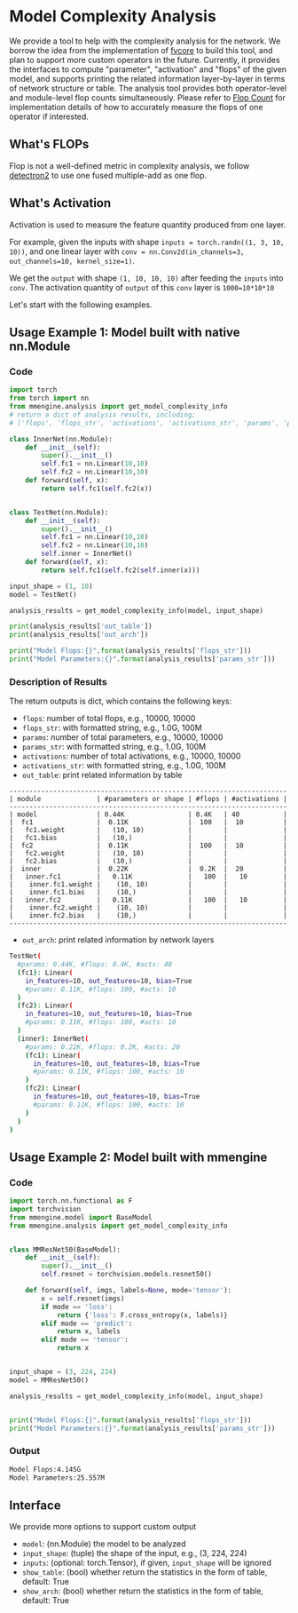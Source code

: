 # Model Complexity Analysis

We provide a tool to help with the complexity analysis for the network. We borrow the idea from the implementation of [fvcore](https://github.com/facebookresearch/fvcore) to build this tool, and plan to support more custom operators in the future. Currently, it provides the interfaces to compute "parameter", "activation" and "flops" of the given model, and supports printing the related information layer-by-layer in terms of network structure or table. The analysis tool provides both operator-level and module-level flop counts simultaneously. Please refer to [Flop Count](https://github.com/facebookresearch/fvcore/blob/main/docs/flop_count.md) for implementation details of how to accurately measure the flops of one operator if interested.

## What's FLOPs

Flop is not a well-defined metric in complexity analysis, we follow [detectron2](https://detectron2.readthedocs.io/en/latest/modules/fvcore.html#fvcore.nn.FlopCountAnalysis) to use one fused multiple-add as one flop.

## What's Activation

Activation is used to measure the feature quantity produced from one layer.

For example, given the inputs with shape `inputs = torch.randn((1, 3, 10, 10))`, and one linear layer with `conv = nn.Conv2d(in_channels=3, out_channels=10, kernel_size=1)`.

We get the `output` with shape `(1, 10, 10, 10)` after feeding the `inputs` into `conv`. The activation quantity of `output` of this `conv` layer is `1000=10*10*10`

Let's start with the following examples.

## Usage Example 1: Model built with native nn.Module

### Code

```python
import torch
from torch import nn
from mmengine.analysis import get_model_complexity_info
# return a dict of analysis results, including:
# ['flops', 'flops_str', 'activations', 'activations_str', 'params', 'params_str', 'out_table', 'out_arch']

class InnerNet(nn.Module):
    def __init__(self):
        super().__init__()
        self.fc1 = nn.Linear(10,10)
        self.fc2 = nn.Linear(10,10)
    def forward(self, x):
        return self.fc1(self.fc2(x))


class TestNet(nn.Module):
    def __init__(self):
        super().__init__()
        self.fc1 = nn.Linear(10,10)
        self.fc2 = nn.Linear(10,10)
        self.inner = InnerNet()
    def forward(self, x):
        return self.fc1(self.fc2(self.inner(x)))

input_shape = (1, 10)
model = TestNet()

analysis_results = get_model_complexity_info(model, input_shape)

print(analysis_results['out_table'])
print(analysis_results['out_arch'])

print("Model Flops:{}".format(analysis_results['flops_str']))
print("Model Parameters:{}".format(analysis_results['params_str']))
```

### Description of Results

The return outputs is dict, which contains the following keys:

- `flops`: number of total flops, e.g., 10000, 10000
- `flops_str`: with formatted string, e.g., 1.0G, 100M
- `params`: number of total parameters, e.g., 10000, 10000
- `params_str`: with formatted string, e.g., 1.0G, 100M
- `activations`: number of total activations, e.g., 10000, 10000
- `activations_str`: with formatted string, e.g., 1.0G, 100M
- `out_table`: print related information by table

```
----------------------------------------------------------------------
| module              | #parameters or shape | #flops | #activations |
----------------------------------------------------------------------
| model               | 0.44K                | 0.4K   | 40           |
|  fc1                |  0.11K               |  100   |  10          |
|   fc1.weight        |   (10, 10)           |        |              |
|   fc1.bias          |   (10,)              |        |              |
|  fc2                |  0.11K               |  100   |  10          |
|   fc2.weight        |   (10, 10)           |        |              |
|   fc2.bias          |   (10,)              |        |              |
|  inner              |  0.22K               |  0.2K  |  20          |
|   inner.fc1         |   0.11K              |   100  |   10         |
|    inner.fc1.weight |    (10, 10)          |        |              |
|    inner.fc1.bias   |    (10,)             |        |              |
|   inner.fc2         |   0.11K              |   100  |   10         |
|    inner.fc2.weight |    (10, 10)          |        |              |
|    inner.fc2.bias   |    (10,)             |        |              |
----------------------------------------------------------------------
```

- `out_arch`:  print related information by network layers

```bash
TestNet(
  #params: 0.44K, #flops: 0.4K, #acts: 40
  (fc1): Linear(
    in_features=10, out_features=10, bias=True
    #params: 0.11K, #flops: 100, #acts: 10
  )
  (fc2): Linear(
    in_features=10, out_features=10, bias=True
    #params: 0.11K, #flops: 100, #acts: 10
  )
  (inner): InnerNet(
    #params: 0.22K, #flops: 0.2K, #acts: 20
    (fc1): Linear(
      in_features=10, out_features=10, bias=True
      #params: 0.11K, #flops: 100, #acts: 10
    )
    (fc2): Linear(
      in_features=10, out_features=10, bias=True
      #params: 0.11K, #flops: 100, #acts: 10
    )
  )
)
```

## Usage Example 2: Model built with mmengine

### Code

```python
import torch.nn.functional as F
import torchvision
from mmengine.model import BaseModel
from mmengine.analysis import get_model_complexity_info


class MMResNet50(BaseModel):
    def __init__(self):
        super().__init__()
        self.resnet = torchvision.models.resnet50()

    def forward(self, imgs, labels=None, mode='tensor'):
        x = self.resnet(imgs)
        if mode == 'loss':
            return {'loss': F.cross_entropy(x, labels)}
        elif mode == 'predict':
            return x, labels
        elif mode == 'tensor':
            return x


input_shape = (3, 224, 224)
model = MMResNet50()

analysis_results = get_model_complexity_info(model, input_shape)


print("Model Flops:{}".format(analysis_results['flops_str']))
print("Model Parameters:{}".format(analysis_results['params_str']))
```

### Output

```bash
Model Flops:4.145G
Model Parameters:25.557M
```

## Interface

We provide more options to support custom output

- `model`: (nn.Module) the model to be analyzed
- `input_shape`: (tuple) the shape of the input, e.g., (3, 224, 224)
- `inputs`: (optional: torch.Tensor), if given, `input_shape` will be ignored
- `show_table`: (bool) whether return the statistics in the form of table, default: True
- `show_arch`: (bool) whether return the statistics in the form of table,  default: True
